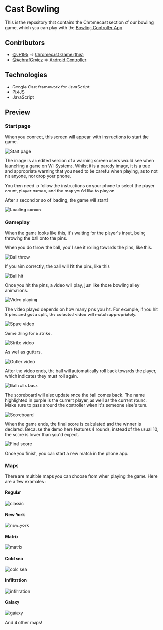# Cast Bowling

This is the repository that contains the Chromecast section of our bowling game, which you can play with the [Bowling Controller App](https://github.com/AD6F/bowling-controller)

## Contributors

- [@JF195](https://www.github.com/JF195) => [Chromecast Game (this)](https://github.com/AD6F/cast-bowling)
- [@AchrafGroiez](https://github.com/AchrafGroiez) => [Android Controller](https://github.com/AD6F/bowling-controller/)

## Technologies

- Google Cast framework for JavaScript
- PixiJS
- JavaScript

## Preview

### Start page

When you connect, this screen will appear, with instructions to start the game.

![Start page](https://github.com/user-attachments/assets/4ce84898-1ab6-41e6-ab6a-2b50ad7621a0)

The image is an edited version of a warning screen users would see when launching a game on Wii Systems. Whilst it is a parody image, it is a true and appropriate warning that you need to be careful when playing, as to not hit anyone, nor drop your phone.

You then need to follow the instructions on your phone to select the player count, player names, and the map you'd like to play on.

After a second or so of loading, the game will start!

![Loading screen](https://github.com/user-attachments/assets/8168925f-4f0c-484a-ad5d-9a37cbbac3e8)

### Gameplay

When the game looks like this, it's waiting for the player's input, being throwing the ball onto the pins.

When you do throw the ball, you'll see it rolling towards the pins, like this.

![Ball throw](https://github.com/user-attachments/assets/a0629874-531d-4e53-b977-2881e46e8cb3)

If you aim correctly, the ball will hit the pins, like this.

![Ball hit](https://github.com/user-attachments/assets/f3f94aaf-85df-4b29-a088-a59d8f86a1ea)

Once you hit the pins, a video will play, just like those bowling alley animations.

![Video playing](https://github.com/user-attachments/assets/b09de3d1-d4d1-4384-8769-15f5f0991989)

The video played depends on how many pins you hit. For example, if you hit 8 pins and get a split, the selected video will match appropriately.

![Spare video](https://github.com/user-attachments/assets/ec369a3d-f609-487c-be67-79db68c8682c)

Same thing for a strike.

![Strike video](https://github.com/user-attachments/assets/e8d1ca5d-9306-48bc-80c7-ee0ff5304186)

As well as gutters.

![Gutter video](https://github.com/user-attachments/assets/c299895b-1061-4485-830c-80c4af9c85ad)

After the video ends, the ball will automatically roll back towards the player, which indicates they must roll again.

![Ball rolls back](https://github.com/user-attachments/assets/45101854-fbeb-452d-a370-087c111403fb)

The scoreboard will also update once the ball comes back. The name highlighted in purple is the current player, as well as the current round. Make sure to pass around the controller when it's someone else's turn.

![Scoreboard](https://github.com/user-attachments/assets/15a06181-9e83-492c-9ca6-5f8d291f3912)

When the game ends, the final score is calculated and the winner is declared. Because the demo here features 4 rounds, instead of the usual 10, the score is lower than you'd expect.

![Final score](https://github.com/user-attachments/assets/3707b4c1-8b59-4905-ac96-c12f0dbd051e)

Once you finish, you can start a new match in the phone app.

### Maps

There are multiple maps you can choose from when playing the game. Here are a few examples :

#### Regular

![classic](https://github.com/user-attachments/assets/372f1383-87c2-44aa-83d8-7dfa2a602304)

#### New York

![new_york](https://github.com/user-attachments/assets/d2b7a1a0-fd55-4f56-9a9c-20cb31285042)

#### Matrix

![matrix](https://github.com/user-attachments/assets/37e89b5d-a964-4c10-b283-e549fa40b70d)

#### Cold sea

![cold sea](https://github.com/user-attachments/assets/8a48b528-4262-4542-817a-0bf4a3348a11)

#### Infiltration

![infiltration](https://github.com/user-attachments/assets/9cddb410-a09a-4f8d-b155-85570de29b35)

#### Galaxy

![galaxy](https://github.com/user-attachments/assets/4cfbe70e-3e10-497f-bd8c-686490824b4c)

And 4 other maps!
